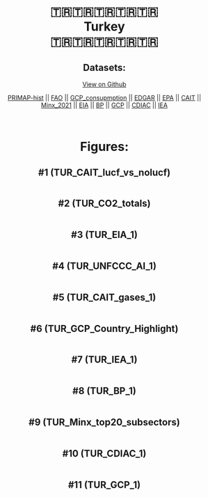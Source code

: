 
<center>
<h1 align="center">
🇹🇷🇹🇷🇹🇷🇹🇷🇹🇷
<br>
Turkey
<br>
🇹🇷🇹🇷🇹🇷🇹🇷🇹🇷
</h1>
<h2>Datasets:</h2>
<p><a href="https://github.com/dquintani/GreenhouseData/tree/master/country_data/TUR_Turkey/data">View on Github</a>
<br></p><p><a href="data/TUR_PRIMAP-hist.csv">PRIMAP-hist</a> || <a href="data/TUR_FAO.csv">FAO</a> || <a href="data/TUR_GCP_consupmption.csv">GCP_consupmption</a> || <a href="data/TUR_EDGAR.csv">EDGAR</a> || <a href="data/TUR_EPA.csv">EPA</a> || <a href="data/TUR_CAIT.csv">CAIT</a> || <a href="data/TUR_Minx_2021.csv">Minx_2021</a> || <a href="data/TUR_EIA.csv">EIA</a> || <a href="data/TUR_BP.csv">BP</a> || <a href="data/TUR_GCP.csv">GCP</a> || <a href="data/TUR_CDIAC.csv">CDIAC</a> || <a href="data/TUR_IEA.csv">IEA</a></p><p><br></p>
<h1>Figures:</h1><h2>#1 (TUR_CAIT_lucf_vs_nolucf)</h2>
<p><img alt="" src="figures/TUR_CAIT_lucf_vs_nolucf.png" /></p><h2>#2 (TUR_CO2_totals)</h2>
<p><img alt="" src="figures/TUR_CO2_totals.png" /></p><h2>#3 (TUR_EIA_1)</h2>
<p><img alt="" src="figures/TUR_EIA_1.png" /></p><h2>#4 (TUR_UNFCCC_AI_1)</h2>
<p><img alt="" src="figures/TUR_UNFCCC_AI_1.png" /></p><h2>#5 (TUR_CAIT_gases_1)</h2>
<p><img alt="" src="figures/TUR_CAIT_gases_1.png" /></p><h2>#6 (TUR_GCP_Country_Highlight)</h2>
<p><img alt="" src="figures/TUR_GCP_Country_Highlight.png" /></p><h2>#7 (TUR_IEA_1)</h2>
<p><img alt="" src="figures/TUR_IEA_1.png" /></p><h2>#8 (TUR_BP_1)</h2>
<p><img alt="" src="figures/TUR_BP_1.png" /></p><h2>#9 (TUR_Minx_top20_subsectors)</h2>
<p><img alt="" src="figures/TUR_Minx_top20_subsectors.png" /></p><h2>#10 (TUR_CDIAC_1)</h2>
<p><img alt="" src="figures/TUR_CDIAC_1.png" /></p><h2>#11 (TUR_GCP_1)</h2>
<p><img alt="" src="figures/TUR_GCP_1.png" /></p>